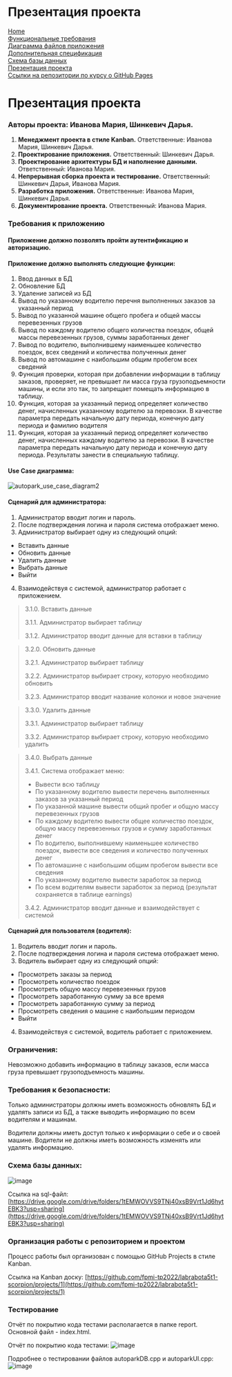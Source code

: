 # Презентация проекта

[Home](../index.md)    
[Функциональные требования](functionalRequirements.md)  
[Диаграмма файлов приложения](applicationFileDiagram.md)  
[Дополнительная спецификация](additionalSpecification.md)   
[Схема базы данных](databaseSchema.md)  
[Презентация проекта](projectPresentation.md)          
[Ссылки на репозитории по курсу о GitHub Pages](linksToRepositories.md) 

# Презентация проекта

### Авторы проекта: **Иванова Мария, Шинкевич Дарья.**

1. **Менеджмент проекта в стиле Kanban.** Ответственные: Иванова Мария, Шинкевич Дарья.
2. **Проектирование приложения.** Ответственный: Шинкевич Дарья.
3. **Проектирование архитектуры БД и наполнение данными.** Ответственный: Иванова Мария.
4. **Непрерывная сборка проекта и тестирование.** Ответственный: Шинкевич Дарья, Иванова Мария.
5. **Разработка приложения.** Ответственные: Иванова Мария, Шинкевич Дарья.
6. **Документирование проекта.** Ответственный: Иванова Мария.

### Требования к приложению
#### Приложение должно позволять пройти аутентификацию и авторизацию.

#### Приложение должно выполнять следующие функции:
1. Ввод данных в БД
2. Обновление БД
3. Удаление записей из БД
4. Вывод по указанному водителю перечня выполненных заказов за указанный период
5. Вывод по указанной машине общего пробега и общей массы перевезенных грузов
6. Вывод по каждому водителю общего количества поездок, общей массы перевезенных грузов, суммы заработанных денег
7. Вывод по водителю, выполнившему наименьшее количество поездок, всех сведений и количества полученных денег
8. Вывод по автомашине с наибольшим общим пробегом всех сведений
9. Функция проверки, которая при добавлении информации в таблицу заказов, проверяет, не превышает ли масса груза грузоподъемности машины, и если это так, то запрещает помещать информацию в таблицу.
10. Функция, которая за указанный период определяет количество денег, начисленных указанному водителю за перевозки. В качестве параметра передать начальную дату периода, конечную дату периода и фамилию водителя
11. Функция, которая за указанный период определяет количество денег, начисленных каждому водителю за перевозки. В качестве параметра передать начальную дату периода и конечную дату периода. Результаты занести в специальную таблицу.

#### Use Case диаграмма:
![autopark_use_case_diagram2](https://user-images.githubusercontent.com/78850433/165997153-5a0b3da8-8fc1-413c-97e0-e0c05b1764d0.svg)


#### Сценарий для администратора:
1. Администратор вводит логин и пароль. 
2. После подтверждения логина и пароля система отображает меню.
3. Администратор выбирает одну из следующий опций:
* Вставить данные
* Обновить данные
* Удалить данные
* Выбрать данные
* Выйти
4. Взаимодействуя с системой, администратор работает с приложением.


> 3.1.0. Вставить данные
> 
> 3.1.1. Администратор выбирает таблицу
> 
> 3.1.2. Администратор вводит данные для вставки в таблицу


> 3.2.0. Обновить данные
> 
> 3.2.1. Администратор выбирает таблицу
> 
> 3.2.2. Администратор выбирает строку, которую необходимо обновить
> 
> 3.2.3. Администратор вводит название колонки и новое значение


> 3.3.0. Удалить данные
> 
> 3.3.1. Администратор выбирает таблицу
> 
> 3.3.2. Администратор выбирает строку, которую необходимо удалить


> 3.4.0. Выбрать данные
> 
> 3.4.1. Система отображает меню:
> * Вывести всю таблицу
> * По указанному водителю вывести перечень выполненных заказов за указанный период
> * По указанной машине вывести общий пробег и общую массу перевезенных грузов
> * По каждому водителю вывести общее количество поездок, общую массу перевезенных грузов и сумму заработанных денег
> * По водителю, выполнившему наименьшее количество поездок, вывести все сведения и количество полученных денег
> * По автомашине с наибольшим общим пробегом вывести все сведения
> * По указанному водителю вывести заработок за период
> * По всем водителям вывести заработок за период (результат сохраняется в таблице earnings)
> 
> 3.4.2. Администратор вводит данные и взаимодействует с системой

#### Сценарий для пользователя (водителя):
1. Водитель вводит логин и пароль. 
2. После подтверждения логина и пароля система отображает меню.
3. Водитель выбирает одну из следующий опций:
* Просмотреть заказы за период
* Просмотреть количество поездок
* Просмотреть общую массу перевезенных грузов
* Просмотреть заработанную сумму за все время
* Просмотреть заработанную сумму за период
* Просмотреть сведения о машине с наибольшим периодом
* Выйти
4. Взаимодействуя с системой, водитель работает с приложением.

### Ограничения:
Невозможно добавить информацию в таблицу заказов, если масса груза превышает грузоподъемность машины.

### Требования к безопасности:
Только администраторы должны иметь возможность обновлять БД и удалять записи из БД, а также выводить информацию по всем водителям и машинам.

Водители должны иметь доступ только к информации о себе и о своей машине. Водители не должны иметь возможность изменять или удалять информацию.

### Схема базы данных:
![image](https://user-images.githubusercontent.com/78850640/165361737-51b31941-f0d3-4b9f-88a2-4521e917d77a.png)

Ссылка на sql-файл:
[https://drive.google.com/drive/folders/1tEMWOVVS9TNj40xsB9Vrt1Jd6hytEBK3?usp=sharing](https://drive.google.com/drive/folders/1tEMWOVVS9TNj40xsB9Vrt1Jd6hytEBK3?usp=sharing)

### Организация работы с репозиторием и проектом
Процесс работы был организован с помощью GitHub Projects в стиле Kanban.

Ссылка на Kanban доску: [https://github.com/fpmi-tp2022/labrabota5t1-scorpion/projects/1](https://github.com/fpmi-tp2022/labrabota5t1-scorpion/projects/1)

### Тестирование
Отчёт по покрытию кода тестами располагается в папке report. Основной файл - index.html.

Отчёт по покрытию кода тестами:
![image](https://user-images.githubusercontent.com/78850640/166063686-56473b1d-73ff-49d7-a7da-86d0c9ba6ef7.png)

Подробнее о тестировании файлов autoparkDB.cpp и autoparkUI.cpp:
![image](https://user-images.githubusercontent.com/78850640/166063829-42436590-ab73-40a0-9f25-21d5d3186389.png)

